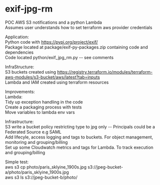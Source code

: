 # exif-jpg-rm
POC AWS S3 notifications and a python Lambda \
Assumes user understands how to set terraform aws provider credentials
 

Application: \
Python code with https://pypi.org/project/exif/ \
Package located at package/exif-py-packages.zip containing code and dependencies \
Code located python/exif_jpg_rm.py -- see comments

InfraStructure: \
S3 buckets created using  https://registry.terraform.io/modules/terraform-aws-modules/s3-bucket/aws/latest?tab=inputs \
Lambda and IAM created using terraform resources

Improvements: \
Lambda: \
Tidy up exception handling in the code \
Create a packaging process with tests \
Move variables to lambda env vars

Infrastructure: \
S3 write a bucket policy restricting type to jpg only -- Principals could be a Federated Source e.g SAML \
Add lifecyle, access logging and tags to buckets. For object management, monitoring and grouping/billing \
Set up some Cloudwatch metrics and tags for Lambda. To track execution and grouping/billing

Simple test: \
aws s3 cp photo/paris_sklyine_1900s.jpg  s3://jpeg-bucket-a/photo/paris_sklyine_1900s.jpg \
aws s3 ls s3://jpeg-bucket-b/photo/
